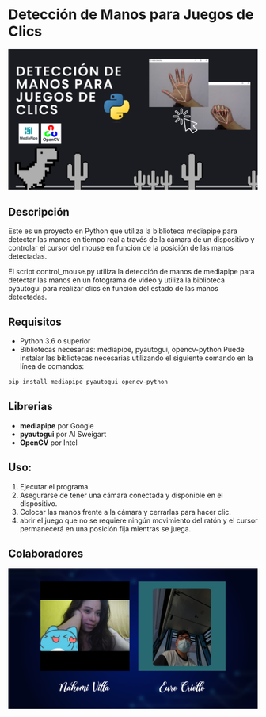 # Detección de Manos para Juegos de Clics

![Image text](https://github.com/PhycomEspol/ClicManos/blob/main/Portada.png)
## Descripción 

Este es un proyecto en Python que utiliza la biblioteca mediapipe para detectar las manos en tiempo real a través de la cámara de un dispositivo y controlar el cursor del mouse en función de la posición de las manos detectadas.

El script control_mouse.py utiliza la detección de manos de mediapipe para detectar las manos en un fotograma de video y utiliza la biblioteca pyautogui para realizar clics en función del estado de las manos detectadas.

## Requisitos
* Python 3.6 o superior
* Bibliotecas necesarias: mediapipe, pyautogui, opencv-python
Puede instalar las bibliotecas necesarias utilizando el siguiente comando en la línea de comandos:
```py
pip install mediapipe pyautogui opencv-python
```

## Librerias
* **mediapipe** por Google
* **pyautogui** por Al Sweigart
* **OpenCV** por Intel

## Uso:
1. Ejecutar el programa.
2. Asegurarse de tener una cámara conectada y disponible en el dispositivo.
3. Colocar las manos frente a la cámara y cerrarlas para hacer clic.
4. abrir el juego que no se requiere ningún movimiento del ratón y el cursor permanecerá en una posición fija mientras se juega.

## Colaboradores
![Image text](https://github.com/PhycomEspol/ClicManos/blob/main/Colaboradores.png)
